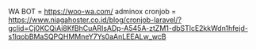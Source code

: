 WA BOT = https://woo-wa.com/
adminox
cronjob = https://www.niagahoster.co.id/blog/cronjob-laravel/?gclid=Cj0KCQiAi8KfBhCuARIsADp-A545A-ztZM1-dbSTlcE2kkWdn1hfejd-s1lqobBMaSQPQHMMneY7Ys0aAnLEEALw_wcB